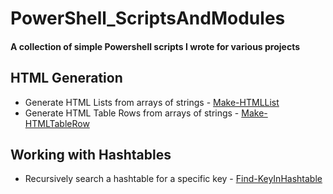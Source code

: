 # PowerShell_ScriptsAndModules
#### A collection of simple Powershell scripts I wrote for various projects

## HTML Generation
* Generate HTML Lists from arrays of strings - [Make-HTMLList](https://github.com/wrcsubers/PowerShell_ScriptsAndModules/blob/master/HTML/Make-HTMLList.ps1)
* Generate HTML Table Rows from arrays of strings - [Make-HTMLTableRow](https://github.com/wrcsubers/PowerShell_ScriptsAndModules/blob/master/HTML/Make-HTMLTableRow.ps1)

## Working with Hashtables
* Recursively search a hashtable for a specific key - [Find-KeyInHashtable](https://github.com/wrcsubers/PowerShell_ScriptsAndModules/blob/master/Hashtables/Find-KeyInHashtable.ps1)
